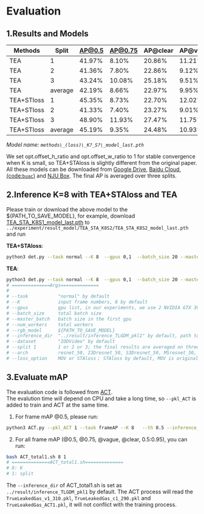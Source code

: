 # Evaluation

## 1.Results and Models
Methods | Split |AP@0.5 | AP@0.75|  AP@clear|AP@vague|  0.5:0.95 |Download
---|--- |---| --- |--- |--- |---  |---
TEA |1 |  41.97% | 8.10% |  20.86% | 11.21% | 15.43% |[TEA_MOV_K8S1_model_last.pth](https://drive.google.com/file/d/1dvJZ6IQ8P8wyjf4QnVinbr9R7gT-LRe8/view?usp=sharing)
TEA |2 |  41.36% | 7.80% | 22.86% | 9.12% | 14.96% | [TEA_MOV_K8S2_model_last.pth](https://drive.google.com/file/d/1gEkKrCskuBozy02cNVwu1uo8h6Po9zmM/view?usp=sharing)
TEA |3 |  43.24% | 10.08% |  25.18% | 9.51% |16.68% | [TEA_MOV_K8S3_model_last.pth](https://drive.google.com/file/d/1L-faMe_huC-NrdKblA7IbchuFJiEQi-7/view?usp=sharing)
TEA |average |  42.19% | 8.66% |  22.97% | 9.95% | 15.69% |
TEA+STloss| 1 | 45.35% | 8.73% | 22.70% | 12.02% | 16.60%| [TEA_STA_K8S1_model_last.pth](https://drive.google.com/file/d/1NECG8ML63tPEaH8D1U8diuyMSM6yncIc/view?usp=sharing)
TEA+STloss| 2 | 41.33% | 7.40% | 23.27% | 9.01% | 14.94%| [TEA_STA_K8S2_model_last.pth](https://drive.google.com/file/d/1CriQ-bQNucpwCFnPlExqNrN_iiQe4hUI/view?usp=sharing)
TEA+STloss| 3 | 48.90% | 11.93% | 27.47% | 11.75% | 19.21%| [TEA_STA_K8S3_model_last.pth](https://drive.google.com/file/d/1MZBYKeoOr6OCAJkLNyRpcuqWvx_PdOyP/view?usp=sharing)
TEA+STloss |average |  45.19% | 9.35% | 24.48% | 10.93% | 16.92% |

*Model name:  `methods\_(loss)\_K?_S?\_model_last.pth`*

We set opt.offset_h_ratio and opt.offset_w_ratio to 1 for stable convergence when K is small, so TEA+STAloss is slightly different from the original paper.
All these models can be downloaded from [Google Drive](https://drive.google.com/drive/folders/1n1VG_nWj5e57iKeJlVOJgs74lQe7q7hn?usp=sharing),
[Baidu Cloud,(code:`buac`)](https://pan.baidu.com/s/1ddV-u5RXnAsKtM8f19W7DA ) and [NJU Box](https://box.nju.edu.cn/d/7d89bd4796ab486b9886/).
The final AP is averaged over three splits.


## 2.Inference K=8 with TEA+STAloss and TEA
Please train or download the above model to the ${PATH_TO_SAVE_MODEL}, for example, download [TEA_STA_K8S1_model_last.pth](https://drive.google.com/file/d/1dvJZ6IQ8P8wyjf4QnVinbr9R7gT-LRe8/view?usp=sharing) to `../experiment/result_model/TEA_STA_K8S2/TEA_STA_K8S2_model_last.pth`
and run

**TEA+STAloss**:
~~~bash
python3 det.py --task normal --K 8  --gpus 0,1  --batch_size 20 --master_batch 10  --num_workers 2 --rgb_model ../experiment/result_model/TEA_STA_K8S1/TEA_STA_K8S1_model_last.pth  --inference_dir ../result/inference_TLGDM_pkl1   --dataset IODVideo   --split  1  --arch TEAresnet_50
~~~
**TEA**:
~~~bash
python3 det.py --task normal --K 8  --gpus 0,1  --batch_size 20 --master_batch 10  --num_workers 2 --rgb_model ../experiment/result_model/TEA_MOV_K8S1/TEA_MOV_K8S1_model_last.pth  --inference_dir ../result/inference_TLGDM_pkl1   --dataset IODVideo   --split  1  --arch TEAresnet_50 --loss_option MOV 
# ==============Args==============
# 
# --task           "normal" by default
# --K              input frame numbers, 8 by default
# --gpus           gpu list, in our experiments, we use 2 NVIDIA GTX 3090
# --batch_size     total batch size 
# --master_batch   batch size in the first gpu
# --num_workers    total workers
# --rgb_model      ${PATH_TO_SAVE_MODEL}
# --inference_dir  "../result/inference_TLGDM_pkl1" by default, path to save inference results, will be used in mAP step
# --dataset        "IODVideo" by default   
# --split 1        1 or 2 or 3; the final results are averaged on three splits
# --arch           resnet_50, I3Dresnet_50, S3Dresnet_50, MSresnet_50, TDNresnet_50, TINresnet_50, TAMresnet_50, TSMresnet_50, TEAresnet_50
# --loss_option    MOV or STAloss； STAloss by default, MOV is original loss
~~~

## 3.Evaluate mAP

The evaluation code is followed from [ACT](https://github.com/vkalogeiton/caffe/tree/act-detector).
<br/>
The evalution time will depend on CPU and take a long time, so `--pkl_ACT` is added to train and ACT at the same time.

1. For frame mAP @0.5, please run:
```bash
python3 ACT.py --pkl_ACT 1 --task frameAP --K 8   --th 0.5 --inference_dir ../result/inference_TLGDM_pkl1 --dataset IODVideo --split 1
```

2. For all frame mAP (@0.5, @0.75, @vague, @clear, 0.5:0.95), you can run:
```bash
bash ACT_total1.sh 8 1
# ==============ACT_total1.sh==============
# 8: K
# 1: split
```

The `--inference_dir` of ACT_total1.sh is set as `../result/inference_TLGDM_pkl1` by default.
The ACT process will read the `TrueLeakedGas_v1_310.pkl`, `TrueLeakedGas_c1_290.pkl` and `TrueLeakedGas_ACT1.pkl`, it will not conflict with the training process.


